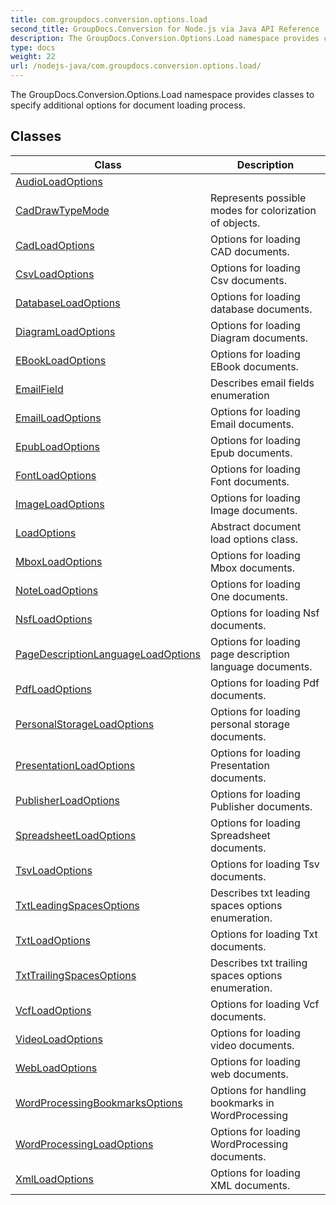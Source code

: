 ```yaml
---
title: com.groupdocs.conversion.options.load
second_title: GroupDocs.Conversion for Node.js via Java API Reference
description: The GroupDocs.Conversion.Options.Load namespace provides classes to specify additional options for document loading process.
type: docs
weight: 22
url: /nodejs-java/com.groupdocs.conversion.options.load/
---
```


The GroupDocs.Conversion.Options.Load namespace provides classes to specify additional options for document loading process.


## Classes

| Class | Description |
| --- | --- |
| [AudioLoadOptions](../com.groupdocs.conversion.options.load/audioloadoptions) |  |
| [CadDrawTypeMode](../com.groupdocs.conversion.options.load/caddrawtypemode) | Represents possible modes for colorization of objects. |
| [CadLoadOptions](../com.groupdocs.conversion.options.load/cadloadoptions) | Options for loading CAD documents. |
| [CsvLoadOptions](../com.groupdocs.conversion.options.load/csvloadoptions) | Options for loading Csv documents. |
| [DatabaseLoadOptions](../com.groupdocs.conversion.options.load/databaseloadoptions) | Options for loading database documents. |
| [DiagramLoadOptions](../com.groupdocs.conversion.options.load/diagramloadoptions) | Options for loading Diagram documents. |
| [EBookLoadOptions](../com.groupdocs.conversion.options.load/ebookloadoptions) | Options for loading EBook documents. |
| [EmailField](../com.groupdocs.conversion.options.load/emailfield) | Describes email fields enumeration |
| [EmailLoadOptions](../com.groupdocs.conversion.options.load/emailloadoptions) | Options for loading Email documents. |
| [EpubLoadOptions](../com.groupdocs.conversion.options.load/epubloadoptions) | Options for loading Epub documents. |
| [FontLoadOptions](../com.groupdocs.conversion.options.load/fontloadoptions) | Options for loading Font documents. |
| [ImageLoadOptions](../com.groupdocs.conversion.options.load/imageloadoptions) | Options for loading Image documents. |
| [LoadOptions](../com.groupdocs.conversion.options.load/loadoptions) | Abstract document load options class. |
| [MboxLoadOptions](../com.groupdocs.conversion.options.load/mboxloadoptions) | Options for loading Mbox documents. |
| [NoteLoadOptions](../com.groupdocs.conversion.options.load/noteloadoptions) | Options for loading One documents. |
| [NsfLoadOptions](../com.groupdocs.conversion.options.load/nsfloadoptions) | Options for loading Nsf documents. |
| [PageDescriptionLanguageLoadOptions](../com.groupdocs.conversion.options.load/pagedescriptionlanguageloadoptions) | Options for loading page description language documents. |
| [PdfLoadOptions](../com.groupdocs.conversion.options.load/pdfloadoptions) | Options for loading Pdf documents. |
| [PersonalStorageLoadOptions](../com.groupdocs.conversion.options.load/personalstorageloadoptions) | Options for loading personal storage documents. |
| [PresentationLoadOptions](../com.groupdocs.conversion.options.load/presentationloadoptions) | Options for loading Presentation documents. |
| [PublisherLoadOptions](../com.groupdocs.conversion.options.load/publisherloadoptions) | Options for loading Publisher documents. |
| [SpreadsheetLoadOptions](../com.groupdocs.conversion.options.load/spreadsheetloadoptions) | Options for loading Spreadsheet documents. |
| [TsvLoadOptions](../com.groupdocs.conversion.options.load/tsvloadoptions) | Options for loading Tsv documents. |
| [TxtLeadingSpacesOptions](../com.groupdocs.conversion.options.load/txtleadingspacesoptions) | Describes txt leading spaces options enumeration. |
| [TxtLoadOptions](../com.groupdocs.conversion.options.load/txtloadoptions) | Options for loading Txt documents. |
| [TxtTrailingSpacesOptions](../com.groupdocs.conversion.options.load/txttrailingspacesoptions) | Describes txt trailing spaces options enumeration. |
| [VcfLoadOptions](../com.groupdocs.conversion.options.load/vcfloadoptions) | Options for loading Vcf documents. |
| [VideoLoadOptions](../com.groupdocs.conversion.options.load/videoloadoptions) | Options for loading video documents. |
| [WebLoadOptions](../com.groupdocs.conversion.options.load/webloadoptions) | Options for loading web documents. |
| [WordProcessingBookmarksOptions](../com.groupdocs.conversion.options.load/wordprocessingbookmarksoptions) | Options for handling bookmarks in WordProcessing |
| [WordProcessingLoadOptions](../com.groupdocs.conversion.options.load/wordprocessingloadoptions) | Options for loading WordProcessing documents. |
| [XmlLoadOptions](../com.groupdocs.conversion.options.load/xmlloadoptions) | Options for loading XML documents. |
